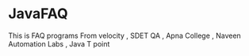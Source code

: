 # JavaFAQ
This is FAQ programs From velocity , SDET QA , Apna College , Naveen Automation Labs , Java T point
